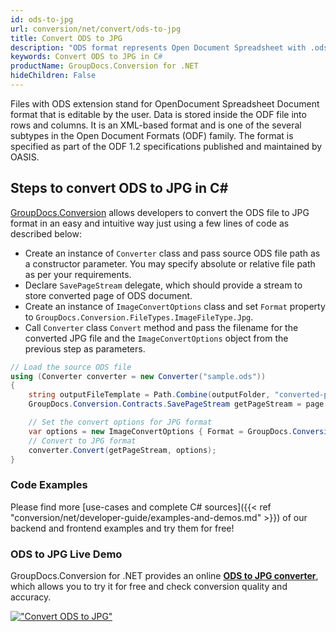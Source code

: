 ```yaml
---
id: ods-to-jpg
url: conversion/net/convert/ods-to-jpg
title: Convert ODS to JPG
description: "ODS format represents Open Document Spreadsheet with .ods extension. Learn how to convert ODS to JPG file programmatically in C# language using GroupDocs.Conversion for .NET library."
keywords: Convert ODS to JPG in C#
productName: GroupDocs.Conversion for .NET
hideChildren: False
---
```


Files with ODS extension stand for OpenDocument Spreadsheet Document format that is editable by the user. Data is stored inside the ODF file into rows and columns. It is an XML-based format and is one of the several subtypes in the Open Document Formats (ODF) family. The format is specified as part of the ODF 1.2 specifications published and maintained by OASIS.

## Steps to convert ODS to JPG in C#

[GroupDocs.Conversion](https://products.groupdocs.com/conversion/net) allows developers to convert the ODS file to JPG format in an easy and intuitive way just using a few lines of code as described below:

* Create an instance of `Converter` class and pass source ODS file path as a constructor parameter. You may specify absolute or relative file path as per your requirements. 
* Declare `SavePageStream` delegate, which should provide a stream to store converted page of ODS document.
* Create an instance of `ImageConvertOptions` class and set `Format` property to `GroupDocs.Conversion.FileTypes.ImageFileType.Jpg`.
* Call `Converter` class `Convert` method and pass the filename for the converted JPG file and the `ImageConvertOptions` object from the previous step as parameters.

```csharp
// Load the source ODS file
using (Converter converter = new Converter("sample.ods"))
{
    string outputFileTemplate = Path.Combine(outputFolder, "converted-page-{0}.jpg");
    GroupDocs.Conversion.Contracts.SavePageStream getPageStream = page => new FileStream(string.Format(outputFileTemplate, page), FileMode.Create);

    // Set the convert options for JPG format
    var options = new ImageConvertOptions { Format = GroupDocs.Conversion.FileTypes.ImageFileType.Jpg };   
    // Convert to JPG format
    converter.Convert(getPageStream, options);
}
```

### Code Examples

Please find more [use-cases and complete C# sources]({{< ref "conversion/net/developer-guide/examples-and-demos.md" >}}) of our backend and frontend examples and try them for free!

### ODS to JPG Live Demo

GroupDocs.Conversion for .NET provides an online [**ODS to JPG converter**](https://products.groupdocs.app/conversion/ods-to-jpg), which allows you to try it for free and check conversion quality and accuracy.

[!["Convert ODS to JPG"](conversion/net/images/convert-to-jpg/convert-ods-to-jpg.png)](https://products.groupdocs.app/conversion/ods-to-jpg)